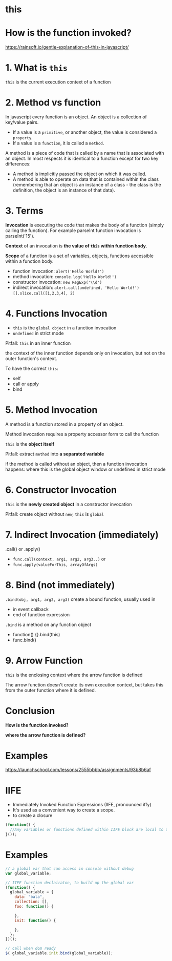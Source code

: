 this
===========

# How is the function invoked?

https://rainsoft.io/gentle-explanation-of-this-in-javascript/

# 1. What is `this`

`this` is the current execution context of a function

# 2. Method vs function

In javascript every function is an object. An object is a collection of key/value pairs. 
- If a value is a `primitive`, or another object, the value is considered a `property`. 
- If a value is a `function`, it is called a `method`.

A method is a piece of code that is called by a name that is associated with an object. In most respects it is identical to a function except for two key differences:

- A method is implicitly passed the object on which it was called.
- A method is able to operate on data that is contained within the class (remembering that an object is an instance of a class - the class is the definition, the object is an instance of that data).

# 3. Terms

**Invocation** is executing the code that makes the body of a function (simply calling the function). For example parseInt function invocation is parseInt('15').

**Context** of an invocation is **the value of `this` within function body**.

**Scope** of a function is a set of variables, objects, functions accessible within a function body.

- function invocation: `alert('Hello World!')`
- method invocation: `console.log('Hello World!')`
- constructor invocation: `new RegExp('\\d')`
- indirect invocation: `alert.call(undefined, 'Hello World!')` `[].slice.call([1,2,3,4], 2)`

# 4. Functions Invocation

- `this` is the `global object` in a function invocation
- `undefined` in strict mode

Pitfall: `this` in an inner function

the context of the inner function depends only on invocation, but not on the outer function's context. 

To have the correct `this`:
- self
- call or apply
- bind

# 5. Method Invocation

A method is a function stored in a property of an object.

Method invocation requires a property accessor form to call the function 

`this` is the **object itself**

Pitfall: extract `method` into **a separated variable**

if the method is called without an object, then a function invocation happens: where this is the global object window or undefined in strict mode 


# 6. Constructor Invocation

`this` is the **newly created object** in a constructor invocation

Pitfall: create object without `new`, `this` is `global`


# 7. Indirect Invocation (immediately)

.call() or .apply()
- `func.call(context, arg1, arg2, arg3..)` or
- `func.apply(valueForThis, arrayOfArgs)`

# 8. Bind (not immediately)

`.bind(obj, arg1, arg2, arg3)` create a bound function, usually used in
- in event callback
- end of function expression 

`.bind` is a method on any function object
- function() {}.bind(this)
- func.bind()


# 9. Arrow Function

`this` is the enclosing context where the arrow function is defined

The arrow function doesn't create its own execution context, but takes this from the outer function where it is defined. 

# Conclusion

**How is the function invoked?**

**where the arrow function is defined?**

# Examples

https://launchschool.com/lessons/2555bbbb/assignments/93b8b6af


IIFE
============

- Immediately Invoked Function Expressions (IIFE, pronounced iffy)
- It's used as a convenient way to create a scope.
- to create a closure

```js
(function() {
  //Any variables or functions defined within IIFE block are local to the block and it’s not possible for any code outside this scope to change them.
}());
```


# Examples

```js
// a global var that can access in console without debug
var global_variable;

// IIFE function declairaton, to build up the global var
(function() {
  global_variable = {
    data: "bala",
    collection: [],
    foo: function() {

    },
    init: function() {

    },
  };
})();

// call when dom ready
$( global_variable.init.bind(global_variable));
```